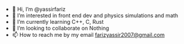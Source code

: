 - 👋 Hi, I’m @yassirfariz
- 👀 I’m interested in front end dev and physics simulations and math
- 🌱 I’m currently learning C++, C, Rust
- 💞️ I’m looking to collaborate on Nothing
- 📫 How to reach me by my email farizyassir2007@gmail.com

<!---
yassirfariz/yassirfariz is a ✨ special ✨ repository because its `README.md` (this file) appears on your GitHub profile.
You can click the Preview link to take a look at your changes.
--->
